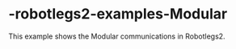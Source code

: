 -robotlegs2-examples-Modular
============================

This example shows the Modular communications in Robotlegs2.
